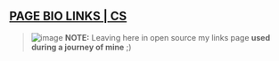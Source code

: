 ## [PAGE BIO LINKS | CS](https://bren0sx.github.io/biopage-csgo/)

> ![image](https://user-images.githubusercontent.com/105817781/215304360-ca7a3e41-0a07-4eca-8ec3-ec6d0568975c.png)
**NOTE:** Leaving here in open source my links page **used during a journey of mine** ;)

